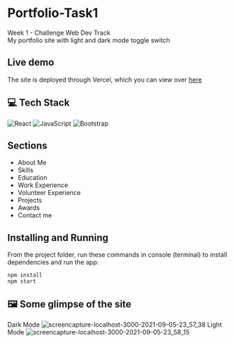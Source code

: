 # Portfolio-Task1

Week 1 - Challenge Web Dev Track  
My portfolio site with light and dark mode toggle switch

## Live demo

The site is deployed through Vercel, which you can view over [here](https://harshal09.vercel.app/)

## 💻 Tech Stack

<img alt="React" src="https://img.shields.io/badge/react-%2320232a.svg?style=for-the-badge&logo=react&logoColor=%2361DAFB"/> <img alt="JavaScript" src="https://img.shields.io/badge/javascript-%23323330.svg?style=for-the-badge&logo=javascript&logoColor=%23F7DF1E"/> <img alt="Bootstrap" src="https://img.shields.io/badge/bootstrap-%23563D7C.svg?style=for-the-badge&logo=bootstrap&logoColor=white"/>

## Sections

- About Me
- Skills
- Education
- Work Experience
- Volunteer Experience
- Projects
- Awards
- Contact me

## Installing and Running

From the project folder, run these commands in console (terminal) to install dependencies and run the app:

```
npm install
npm start
```

## 🖼️ Some glimpse of the site

Dark Mode
![screencapture-localhost-3000-2021-09-05-23_57_38](https://user-images.githubusercontent.com/64153988/132137515-e8a53c55-52f7-434d-98f1-c00986dc02a7.png)
Light Mode
![screencapture-localhost-3000-2021-09-05-23_58_15](https://user-images.githubusercontent.com/64153988/132137520-6050ce0d-3015-4456-8c29-1653c8a2be61.png)
